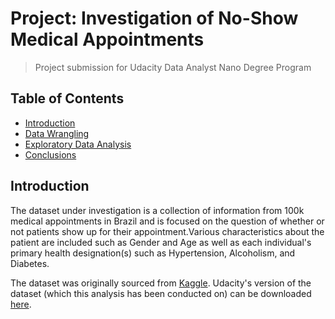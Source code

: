
# Project: Investigation of No-Show Medical Appointments

> Project submission for Udacity Data Analyst Nano Degree Program

## Table of Contents
<ul>
<li><a href="#intro">Introduction</a></li>
<li><a href="#wrangling">Data Wrangling</a></li>
<li><a href="#eda">Exploratory Data Analysis</a></li>
<li><a href="#conclusions">Conclusions</a></li>
</ul>


<a id='intro'></a>
## Introduction

The dataset under investigation is a collection of information from 100k medical appointments in Brazil and is focused on the question of whether or not patients show up for their appointment.Various characteristics about the patient are included such as Gender and Age as well as each individual's primary health designation(s) such as Hypertension, Alcoholism, and Diabetes. 

The dataset was originally sourced from <a href="https://www.kaggle.com/joniarroba/noshowappointments" target="_blank">Kaggle</a>. 
Udacity's version of the dataset (which this analysis has been conducted on) can be downloaded <a href="https://www.google.com/url?q=https://d17h27t6h515a5.cloudfront.net/topher/2017/October/59dd2e9a_noshowappointments-kagglev2-may-2016/noshowappointments-kagglev2-may-2016.csv&sa=D&ust=1513377859161000&usg=AFQjCNELJtHRQ9r28kGlBHv9nIUVIMalkQ" target="_blank">here</a>. 

